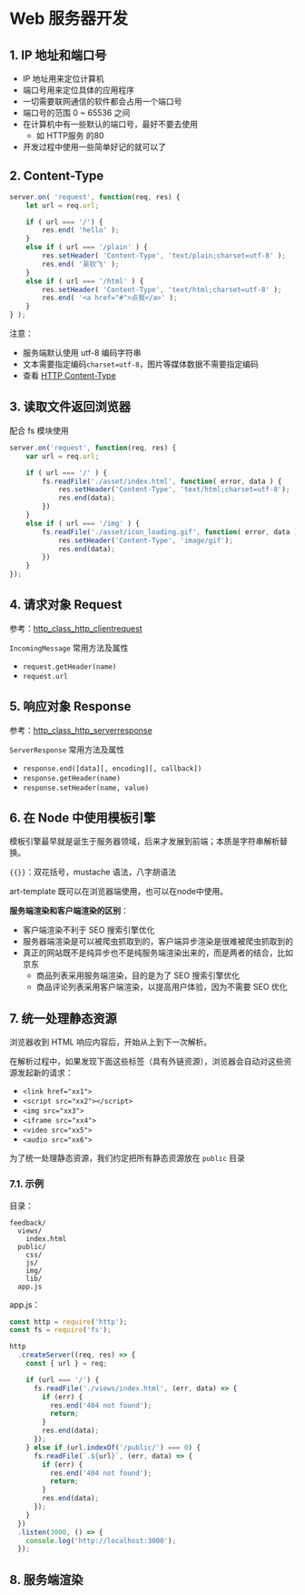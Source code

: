  # Web 服务器开发
 
## 1. IP 地址和端口号

* IP 地址用来定位计算机
* 端口号用来定位具体的应用程序
* 一切需要联网通信的软件都会占用一个端口号
* 端口号的范围 0 ~ 65536 之间
* 在计算机中有一些默认的端口号，最好不要去使用
    * 如 HTTP服务 的80
* 开发过程中使用一些简单好记的就可以了


## 2. Content-Type

```javascript
server.on( 'request', function(req, res) {
    let url = req.url;

    if ( url === '/') {
        res.end( 'hello' );
    }
    else if ( url === '/plain' ) {
        res.setHeader( 'Content-Type', 'text/plain;charset=utf-8' );
        res.end( '吴钦飞' );
    } 
    else if ( url === '/html' ) {
        res.setHeader( 'Content-Type', 'text/html;charset=utf-8' );
        res.end( '<a href="#">点我</a>' );
    }
} );
```

注意：
* 服务端默认使用 utf-8 编码字符串
* 文本需要指定编码`charset=utf-8`，图片等媒体数据不需要指定编码
* 查看 [HTTP Content-Type](http://tool.oschina.net/commons)

## 3. 读取文件返回浏览器

配合 fs 模块使用

```javascript
server.on('request', function(req, res) {
    var url = req.url;

    if ( url === '/' ) {
        fs.readFile('./asset/index.html', function( error, data ) {
            res.setHeader('Content-Type', 'text/html;charset=utf-8');
            res.end(data);
        })
    }
    else if ( url === '/img' ) {
        fs.readFile('./asset/icon_loading.gif', function( error, data ) {
            res.setHeader('Content-Type', 'image/gif');
            res.end(data);
        })
    }
});
```

## 4. 请求对象 Request

参考：[http_class_http_clientrequest](https://nodejs.org/dist/latest-v10.x/docs/api/http.html#http_class_http_clientrequest)

`IncomingMessage` 常用方法及属性

* `request.getHeader(name)`
* `request.url`

## 5. 响应对象 Response

参考：[http_class_http_serverresponse](https://nodejs.org/dist/latest-v10.x/docs/api/http.html#http_class_http_serverresponse)

`ServerResponse` 常用方法及属性

* `response.end([data][, encoding][, callback])`
* `response.getHeader(name)`
* `response.setHeader(name, value)`

## 6. 在 Node 中使用模板引擎

模板引擎最早就是诞生于服务器领域，后来才发展到前端；本质是字符串解析替换。

`{{}}`：双花括号，mustache 语法，八字胡语法

art-template 既可以在浏览器端使用，也可以在node中使用。

**服务端渲染和客户端渲染的区别**：

* 客户端渲染不利于 SEO 搜索引擎优化
* 服务器端渲染是可以被爬虫抓取到的，客户端异步渲染是很难被爬虫抓取到的
* 真正的网站既不是纯异步也不是纯服务端渲染出来的，而是两者的结合，比如 京东
  * 商品列表采用服务端渲染，目的是为了 SEO 搜索引擎优化
  * 商品评论列表采用客户端渲染，以提高用户体验，因为不需要 SEO 优化

## 7. 统一处理静态资源

浏览器收到 HTML 响应内容后，开始从上到下一次解析。

在解析过程中，如果发现下面这些标签（具有外链资源），浏览器会自动对这些资源发起新的请求：

* `<link href="xx1">`
* `<script src="xx2"></script>`
* `<img src="xx3">`
* `<iframe src="xx4">`
* `<video src="xx5">`
* `<audio src="xx6">`

为了统一处理静态资源，我们约定把所有静态资源放在 `public` 目录

### 7.1. 示例

目录：

```
feedback/
  views/
    index.html
  public/
    css/
    js/
    img/
    lib/
  app.js
```

app.js：

```javascript
const http = require('http');
const fs = require('fs');

http
  .createServer((req, res) => {
    const { url } = req;

    if (url === '/') {
      fs.readFile('./views/index.html', (err, data) => {
        if (err) {
          res.end('404 not found');
          return;
        }
        res.end(data);
      });
    } else if (url.indexOf('/public/') === 0) {
      fs.readFile(`.${url}`, (err, data) => {
        if (err) {
          res.end('404 not found');
          return;
        }
        res.end(data);
      });
    }
  })
  .listen(3000, () => {
    console.log('http://localhost:3000');
  });

```

## 8. 服务端渲染


